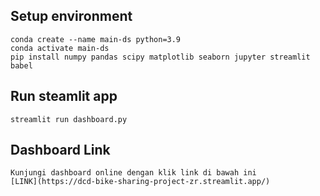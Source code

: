 ## Setup environment
```
conda create --name main-ds python=3.9
conda activate main-ds
pip install numpy pandas scipy matplotlib seaborn jupyter streamlit babel
```

## Run steamlit app
```
streamlit run dashboard.py
```

## Dashboard Link
```
Kunjungi dashboard online dengan klik link di bawah ini
[LINK](https://dcd-bike-sharing-project-zr.streamlit.app/)
```
